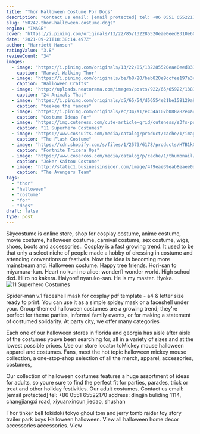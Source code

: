 ```yaml
---
title: "Thor Halloween Costume For Dogs"
description: "Contact us email: [email protected] tel: +86 0551 65522170 address: dingjin buliding 1114, changjiangxi road, xiyuanxincun jiedao, shushan"
slug: "50242-thor-halloween-costume-dogs"
engine: "IMAGE"
cover: "https://i.pinimg.com/originals/13/22/85/132285520eae0eed8310e60e991dfb9a.jpg"
date: "2021-09-21T18:38:14.497Z"
author: "Harriett Hansen"
ratingValue: "3.8"
reviewCount: "34"
images:
  - image: "https://i.pinimg.com/originals/13/22/85/132285520eae0eed8310e60e991dfb9a.jpg"
    caption: "Marvel Walking Thor"
  - image: "https://i.pinimg.com/originals/be/b8/20/beb820e9ccfee197a3ccadcd3fb56f5c.jpg"
    caption: "Halloween Crafts"
  - image: "http://uploads.neatorama.com/images/posts/922/65/65922/1381368387-2.jpg"
    caption: "24 Animals That"
  - image: "https://i.pinimg.com/originals/d5/65/54/d56554e21be158129a93a09cf79d72d1.jpg"
    caption: "teekee the famous"
  - image: "https://i.pinimg.com/originals/ec/34/a1/ec34a107b088282e4a4523c28eb62b6c.jpg"
    caption: "Costume Ideas For"
  - image: "https://img.cuteness.com/cute-article-grid/cuteness/s3fs-public/1476124895661superhero-pets-7.jpg"
    caption: "11 Superhero Costumes"
  - image: "https://www.cossuits.com/media/catalog/product/cache/1/image/800x800/9df78eab33525d08d6e5fb8d27136e95/t/h/the-flash-costume-for-kids-the-flash-season-6-barry-allen-cosplay-suit-1.jpg"
    caption: "The Flash Costume"
  - image: "https://cdn.shopify.com/s/files/1/2573/6178/products/HTB1kC_ZB2uSBuNkHFqDq6xfhVXap_1200x1200.jpg?v=1539412479"
    caption: "Fortnite Tricera Ops"
  - image: "https://www.cosercos.com/media/catalog/p/cache/1/thumbnail/500x500/9df78eab33525d08d6e5fb8d27136e95/g/m/gmpeo001-0.jpg"
    caption: "Joker Kaitou Costume"
  - image: "http://static1.businessinsider.com/image/4f9eae39eab8eaee0d000001-1200/iron-man-okay-we-couldnt-actually-find-a-dog-in-an-iron-man-costume-well-make-it-up-with-the-next-dog.jpg"
    caption: "The Avengers Team"
tags:
  - "thor"
  - "halloween"
  - "costume"
  - "for"
  - "dogs"
draft: false
type: post
---
```


Skycostume is online store, shop for cosplay costume, anime costume, movie costume, halloween costume, carnival costume, sex costume, wigs, shoes, boots and accessories.. Cosplay is a fast growing trend. It used to be that only a select niche of people made a hobby of dressing in costume and attending conventions or festivals. Now the idea is becoming more mainstream and. Halloween costume. Happy tree friends. Hori-san to miyamura-kun. Heart no kuni no alice: wonderfl wonder world. High school dxd. Hiiro no kakera. Haiyore! nyaruko-san. He is my master. Hyoka.
![11 Superhero Costumes](https://img.cuteness.com/cute-article-grid/cuteness/s3fs-public/1476124895661superhero-pets-7.jpg "11 Superhero Costumes")

Spider-man v.1 faceshell mask for cosplay pdf template - a4 &amp; letter size ready to print. You can use it as a simple spidey mask or a faceshell under your. Group-themed halloween costumes are a growing trend; they&#39;re perfect for theme parties, informal family events, or for making a statement of costumed solidarity. At party city, we offer many categories
<!--inArticleAds-->

<!--galleryOne-->

Each one of our halloween stores in florida and georgia has aisle after aisle of the costumes youve been searching for, all in a variety of sizes and at the lowest possible prices. Use our store locator toMickey mouse halloween apparel and costumes. Fans, meet the hot topic halloween mickey mouse collection, a one-stop-shop selection of all the merch, apparel, accessories, costumes,
<!--inArticleAds-->

<!--galleryTwo-->

Our collection of halloween costumes features a huge assortment of ideas for adults, so youre sure to find the perfect fit for parties, parades, trick or treat and other holiday festivities. Our adult costumes. Contact us email: [email protected] tel: +86 0551 65522170 address: dingjin buliding 1114, changjiangxi road, xiyuanxincun jiedao, shushan
<!--galleryThree-->

Thor tinker bell tokidoki tokyo ghoul tom and jerry tomb raider toy story trailer park boys  Halloween halloween. View all halloween home decor accessories accessories. View